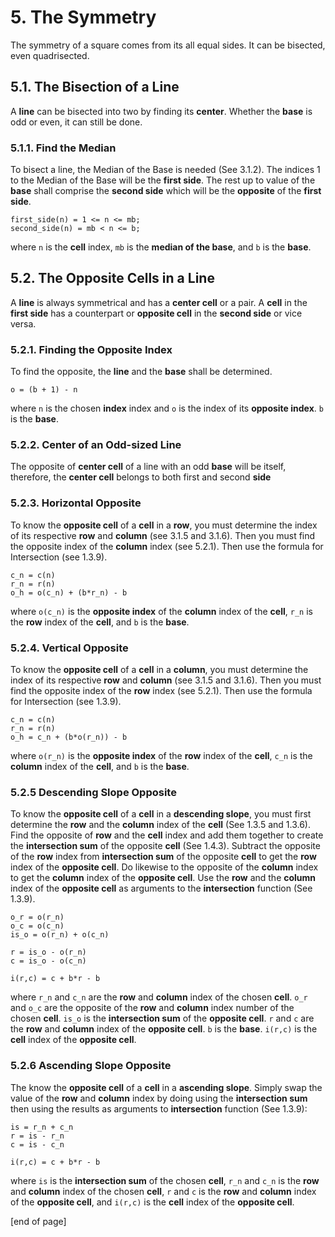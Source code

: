 # 5. The Symmetry
The symmetry of a square comes from its all equal sides. It can be bisected, even quadrisected.

## 5.1. The Bisection of a Line
A **line** can be bisected into two by finding its **center**. Whether the **base** is odd or even, it can still be done.

### 5.1.1. Find the Median
To bisect a line, the Median of the Base is needed (See 3.1.2). The indices 1 to the Median of the Base will be the **first side**. The rest up to value of the **base** shall comprise the **second side** which will be the **opposite** of the **first side**.
```
first_side(n) = 1 <= n <= mb;
second_side(n) = mb < n <= b;
```
where `n` is the **cell** index, `mb` is the **median of the base**, and `b` is the **base**.

## 5.2. The Opposite Cells in a Line 
A **line** is always symmetrical and has a **center cell** or a pair. A **cell** in the **first side** has a counterpart or **opposite cell** in the **second side** or vice versa.

### 5.2.1. Finding the Opposite Index
To find the opposite, the **line** and the **base** shall be determined.

`o = (b + 1) - n`

where `n` is the chosen **index** index and `o` is the index of its **opposite index**. `b` is the **base**.

### 5.2.2. Center of an Odd-sized Line
The opposite of **center cell** of a line with an odd **base** will be itself, therefore, the **center cell** belongs to both first and second **side**

### 5.2.3. Horizontal Opposite
To know the **opposite cell** of a **cell** in a **row**, you must determine the index of its respective **row** and **column** (see 3.1.5 and 3.1.6). Then you must find the opposite index of the **column** index (see 5.2.1). Then use the formula for Intersection (see 1.3.9). 
```
c_n = c(n)
r_n = r(n)
o_h = o(c_n) + (b*r_n) - b
```
where `o(c_n)` is the **opposite index** of the **column** index of the **cell**, `r_n` is the **row** index of the **cell**, and `b` is the **base**.

### 5.2.4. Vertical Opposite
To know the **opposite cell** of a **cell** in a **column**, you must determine the index of its respective **row** and **column** (see 3.1.5 and 3.1.6). Then you must find the opposite index of the **row** index (see 5.2.1). Then use the formula for Intersection (see 1.3.9). 
```
c_n = c(n)
r_n = r(n)
o_h = c_n + (b*o(r_n)) - b
```
where `o(r_n)` is the **opposite index** of the **row** index of the **cell**, `c_n` is the **column** index of the **cell**, and `b` is the **base**.

### 5.2.5 Descending Slope Opposite
To know the **opposite cell** of a **cell** in a **descending slope**, you must first determine the **row** and the **column** index of the **cell** (See 1.3.5 and 1.3.6). Find the opposite of **row** and the **cell** index and add them together to create the **intersection sum** of the opposite **cell** (See 1.4.3). Subtract the opposite of the **row** index from **intersection sum** of the opposite **cell** to get the **row** index of the **opposite cell**. Do likewise to the opposite of the **column** index to get the **column** index of the **opposite cell**. Use the **row** and the **column** index of the **opposite cell** as arguments to the **intersection** function (See 1.3.9).
```
o_r = o(r_n)
o_c = o(c_n)
is_o = o(r_n) + o(c_n)

r = is_o - o(r_n)
c = is_o - o(c_n)

i(r,c) = c + b*r - b
```
where `r_n` and `c_n` are the **row** and **column** index of the chosen **cell**. `o_r` and `o_c` are the opposite of the **row** and **column** index number of the chosen **cell**. `is_o` is the **intersection sum** of the **opposite cell**. `r` and `c` are the **row** and **column** index of the **opposite cell**. `b` is the **base**. `i(r,c)` is the **cell** index of the **opposite cell**.

### 5.2.6 Ascending Slope Opposite
The know the **opposite cell** of a **cell** in a **ascending slope**. Simply swap the value of the **row** and **column** index by doing using the **intersection sum** then using the results as arguments to **intersection** function (See 1.3.9):
```
is = r_n + c_n
r = is - r_n
c = is - c_n

i(r,c) = c + b*r - b

```
where `is` is the **intersection sum** of the chosen **cell**, `r_n` and `c_n` is the **row** and **column** index of the chosen **cell**, `r` and `c` is the **row** and **column** index of the **opposite cell**, and `i(r,c)` is the **cell** index of the **opposite cell**. 

[end of page]